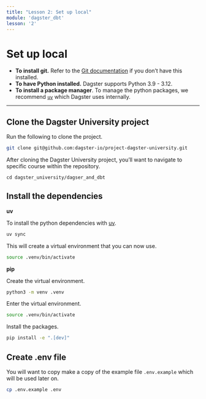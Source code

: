 ```yaml
---
title: "Lesson 2: Set up local"
module: 'dagster_dbt'
lesson: '2'
---
```


# Set up local

- **To install git.** Refer to the [Git documentation](https://github.com/git-guides/install-git) if you don’t have this installed.
- **To have Python installed.**  Dagster supports Python 3.9 - 3.12.
- **To install a package manager**. To manage the python packages, we recommend [`uv`]((https://docs.astral.sh/uv/)) which Dagster uses internally.

---

## Clone the Dagster University project

Run the following to clone the project.

```bash
git clone git@github.com:dagster-io/project-dagster-university.git
```

After cloning the Dagster University project, you’ll want to navigate to specific course within the repository.

```
cd dagster_university/dagser_and_dbt
```

## Install the dependencies

**uv**

To install the python dependencies with [uv](https://docs.astral.sh/uv/).

```bash
uv sync
```

This will create a virtual environment that you can now use.

```bash
source .venv/bin/activate
```

**pip**

Create the virtual environment.

```bash
python3 -m venv .venv
```

Enter the virtual environment.

```bash
source .venv/bin/activate
```

Install the packages.

```bash
pip install -e ".[dev]"
```

## Create .env file

You will want to copy make a copy of the example file `.env.example` which will be used later on.

```bash
cp .env.example .env
```